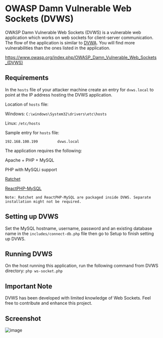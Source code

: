 # OWASP Damn Vulnerable Web Sockets (DVWS)
OWASP Damn Vulnerable Web Sockets (DVWS) is a vulnerable web application which works on web sockets for client-server communication. The flow of the application is similar to [DVWA](https://github.com/ethicalhack3r/DVWA). You will find more vulnerabilities than the ones listed in the application.

https://www.owasp.org/index.php/OWASP_Damn_Vulnerable_Web_Sockets_(DVWS)

## Requirements
In the ```hosts``` file of your attacker machine create an entry for ```dvws.local``` to point at the IP address hosting the DVWS application.

Location of ```hosts``` file:

Windows: ```C:\windows\System32\drivers\etc\hosts```

Linux: ```/etc/hosts```

Sample entry for ```hosts``` file:
```
192.168.100.199         dvws.local
```

The application requires the following:

Apache + PHP + MySQL

PHP with MySQLi support

[Ratchet](https://github.com/ratchetphp/Ratchet)

[ReactPHP-MySQL](https://github.com/bixuehujin/reactphp-mysql/)

```Note: Ratchet and ReactPHP-MySQL are packaged inside DVWS. Separate installation might not be required.```

## Setting up DVWS
Set the MySQL hostname, username, password and an existing database name in the ```includes/connect-db.php``` file then go to Setup to finish setting up DVWS.

## Running DVWS
On the host running this application, run the following command from DVWS directory: ```php ws-socket.php```

## Important Note
DVWS has been developed with limited knowledge of Web Sockets. Feel free to contribute and enhance this project.

## Screenshot
![image](https://cloud.githubusercontent.com/assets/5358495/21744843/e8e70fc4-d543-11e6-9c97-763f21b09d12.png)
